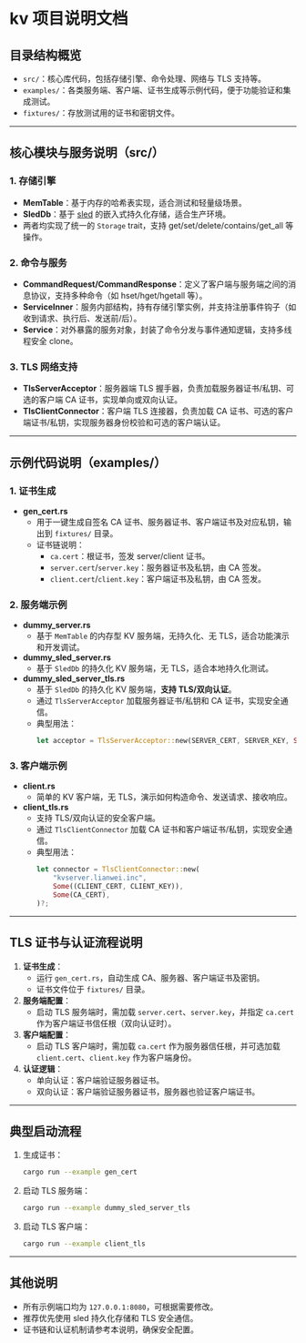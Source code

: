 # kv 项目说明文档

## 目录结构概览

- `src/`：核心库代码，包括存储引擎、命令处理、网络与 TLS 支持等。
- `examples/`：各类服务端、客户端、证书生成等示例代码，便于功能验证和集成测试。
- `fixtures/`：存放测试用的证书和密钥文件。

---

## 核心模块与服务说明（src/）

### 1. 存储引擎
- **MemTable**：基于内存的哈希表实现，适合测试和轻量级场景。
- **SledDb**：基于 [sled](https://github.com/spacejam/sled) 的嵌入式持久化存储，适合生产环境。
- 两者均实现了统一的 `Storage` trait，支持 get/set/delete/contains/get_all 等操作。

### 2. 命令与服务
- **CommandRequest/CommandResponse**：定义了客户端与服务端之间的消息协议，支持多种命令（如 hset/hget/hgetall 等）。
- **ServiceInner**：服务内部结构，持有存储引擎实例，并支持注册事件钩子（如收到请求、执行后、发送前/后）。
- **Service**：对外暴露的服务对象，封装了命令分发与事件通知逻辑，支持多线程安全 clone。

### 3. TLS 网络支持
- **TlsServerAcceptor**：服务器端 TLS 握手器，负责加载服务器证书/私钥、可选的客户端 CA 证书，实现单向或双向认证。
- **TlsClientConnector**：客户端 TLS 连接器，负责加载 CA 证书、可选的客户端证书/私钥，实现服务器身份校验和可选的客户端认证。

---

## 示例代码说明（examples/）

### 1. 证书生成
- **gen_cert.rs**
  - 用于一键生成自签名 CA 证书、服务器证书、客户端证书及对应私钥，输出到 `fixtures/` 目录。
  - 证书链说明：
    - `ca.cert`：根证书，签发 server/client 证书。
    - `server.cert`/`server.key`：服务器证书及私钥，由 CA 签发。
    - `client.cert`/`client.key`：客户端证书及私钥，由 CA 签发。

### 2. 服务端示例
- **dummy_server.rs**
  - 基于 `MemTable` 的内存型 KV 服务端，无持久化、无 TLS，适合功能演示和开发调试。
- **dummy_sled_server.rs**
  - 基于 `SledDb` 的持久化 KV 服务端，无 TLS，适合本地持久化测试。
- **dummy_sled_server_tls.rs**
  - 基于 `SledDb` 的持久化 KV 服务端，**支持 TLS/双向认证**。
  - 通过 `TlsServerAcceptor` 加载服务器证书/私钥和 CA 证书，实现安全通信。
  - 典型用法：
    ```rust
    let acceptor = TlsServerAcceptor::new(SERVER_CERT, SERVER_KEY, Some(CA_CERT))?;
    ```

### 3. 客户端示例
- **client.rs**
  - 简单的 KV 客户端，无 TLS，演示如何构造命令、发送请求、接收响应。
- **client_tls.rs**
  - 支持 TLS/双向认证的安全客户端。
  - 通过 `TlsClientConnector` 加载 CA 证书和客户端证书/私钥，实现安全通信。
  - 典型用法：
    ```rust
    let connector = TlsClientConnector::new(
        "kvserver.lianwei.inc",
        Some((CLIENT_CERT, CLIENT_KEY)),
        Some(CA_CERT),
    )?;
    ```

---

## TLS 证书与认证流程说明

1. **证书生成**：
   - 运行 `gen_cert.rs`，自动生成 CA、服务器、客户端证书及密钥。
   - 证书文件位于 `fixtures/` 目录。
2. **服务端配置**：
   - 启动 TLS 服务端时，需加载 `server.cert`、`server.key`，并指定 `ca.cert` 作为客户端证书信任根（双向认证时）。
3. **客户端配置**：
   - 启动 TLS 客户端时，需加载 `ca.cert` 作为服务器信任根，并可选加载 `client.cert`、`client.key` 作为客户端身份。
4. **认证逻辑**：
   - 单向认证：客户端验证服务器证书。
   - 双向认证：客户端验证服务器证书，服务器也验证客户端证书。

---

## 典型启动流程

1. 生成证书：
   ```bash
   cargo run --example gen_cert
   ```
2. 启动 TLS 服务端：
   ```bash
   cargo run --example dummy_sled_server_tls
   ```
3. 启动 TLS 客户端：
   ```bash
   cargo run --example client_tls
   ```

---

## 其他说明
- 所有示例端口均为 `127.0.0.1:8080`，可根据需要修改。
- 推荐优先使用 sled 持久化存储和 TLS 安全通信。
- 证书链和认证机制请参考本说明，确保安全配置。
